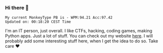 ### Hi there 👋
<!-- PB START -->
```
My current MonkeyType PB is - WPM:94.21 Acc:97.42
Updated on: 00:18:20 CEST Time
```
<!-- PB END -->
I'm an IT person, just overall. I like CTFs, hacking, coding games, making Python apps. Just a lot of stuff.
You can check out my website [here](https://skill3472.github.io/).
I will probably add some interesting stuff here, when I get the idea to do so. Take care ❤️
